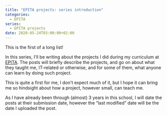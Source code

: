 ```yaml
---
title: "EPITA projects: series introduction"
categories:
  - EPITA
series:
  - EPITA projects
date: 2020-05-24T03:00:00+02:00
---
```


This is the first of a long list!

In this series, I'll be writing about the projects I did during my curriculum at
[EPITA](https://www.epita.fr). The posts will briefly describe the projects, and
go on about what they taught me, IT-related or otherwise, and for some of them,
what anyone can learn by doing such project.

This is quite a first for me, I don't expect much of it, but I hope it can bring
me so hindsight about how a project, however small, can teach me.

As I have already been through (almost) 3 years in this school, I will date the
posts at their submission date, however the “last modified” date will be the
date I uploaded the post.
